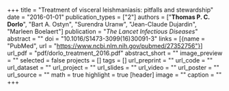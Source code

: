 +++
title = "Treatment of visceral leishmaniasis: pitfalls and stewardship"
date = "2016-01-01"
publication_types = ["2"]
authors = ["**Thomas P. C. Dorlo**", "Bart A. Ostyn", "Surendra Uranw", "Jean-Claude Dujardin", "Marleen Boelaert"]
publication = "_The Lancet Infectious Diseases_"
abstract = ""
doi = "10.1016/S1473-3099(16)30091-3"
links = [{name = "PubMed", url = "https://www.ncbi.nlm.nih.gov/pubmed/27352756"}]
url_pdf = "pdf/dorlo_treatment_2016.pdf"
abstract_short = ""
image_preview = ""
selected = false
projects = []
tags = []
url_preprint = ""
url_code = ""
url_dataset = ""
url_project = ""
url_slides = ""
url_video = ""
url_poster = ""
url_source = ""
math = true
highlight = true
[header]
image = ""
caption = ""
+++
